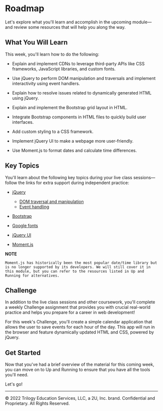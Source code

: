 # Roadmap
Let's explore what you'll learn and accomplish in the upcoming module—and review some resources that will help you along the way.

## What You Will Learn
This week, you'll learn how to do the following:

* Explain and implement CDNs to leverage third-party APIs like CSS frameworks, JavaScript libraries, and custom fonts.

* Use jQuery to perform DOM manipulation and traversals and implement interactivity using event handlers.

* Explain how to resolve issues related to dynamically generated HTML using jQuery.

* Explain and implement the Bootstrap grid layout in HTML.

* Integrate Bootstrap components in HTML files to quickly build user interfaces.

* Add custom styling to a CSS framework.

* Implement jQuery UI to make a webpage more user-friendly.

* Use Moment.js to format dates and calculate time differences.

## Key Topics
You'll learn about the following key topics during your live class sessions—follow the links for extra support during independent practice:

* [jQuery](https://api.jquery.com/)
    * [DOM traversal and manipulation](https://api.jquery.com/category/traversing/)
    * [Event handling](https://api.jquery.com/category/events/)

* [Bootstrap](https://getbootstrap.com/docs/4.5/getting-started/introduction/)

* [Google fonts](https://fonts.google.com/)

* [jQuery UI](https://jqueryui.com/demos/)

* [Moment.js](https://momentjs.com/docs/)

**NOTE**
```
Moment.js has historically been the most popular date/time library but is no longer supported by its developers. We will still cover it in this module, but you can refer to the resources listed in Up and Running for alternatives.
```
## Challenge
In addition to the live class sessions and other coursework, you'll complete a weekly Challenge assignment that provides you with crucial real-world practice and helps you prepare for a career in web development!

For this week's Challenge, you'll create a simple calendar application that allows the user to save events for each hour of the day. This app will run in the browser and feature dynamically updated HTML and CSS, powered by jQuery.

## Get Started
Now that you've had a brief overview of the material for this coming week, you can move on to Up and Running to ensure that you have all the tools you'll need.

Let's go!

---
© 2022 Trilogy Education Services, LLC, a 2U, Inc. brand. Confidential and Proprietary. All Rights Reserved.
